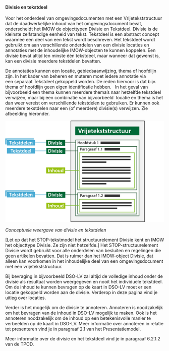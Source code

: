 #### Divisie en tekstdeel

Voor het onderdeel van omgevingsdocumenten met een Vrijetekststructuur dat de daadwerkelijke inhoud van het omgevingsdocument 
bevat, onderscheidt het IMOW de objecttypen Divisie en Tekstdeel. Divisie is de kleinste zelfstandige eenheid van tekst.
Tekstdeel is een abstract concept waarmee een deel van een tekst wordt beschreven. Het tekstdeel wordt gebruikt om aan verschillende 
onderdelen van een divisie locaties en annotaties met de inhoudelijke IMOW-objecten te kunnen koppelen. Een divisie bevat altijd 
ten minste één tekstdeel, maar wanneer dat gewenst is, kan een divisie meerdere tekstdelen bevatten.

De annotaties kunnen een locatie, gebiedsaanwijzing, thema of hoofdlijn zijn. In het kader van beheren en muteren moet iedere
annotatie via een separaat Tekstdeel gekoppeld worden. De reden hiervoor is dat bijv. thema of hoofdlijn geen eigen identificatie hebben.  
In het geval van bijvoorbeeld een thema kunnen meerdere thema’s naar hetzelfde tekstdeel verwijzen, maar bij een combinatie van bijvoorbeeld 
locatie en thema is het dan weer vereist om verschillende tekstdelen te gebruiken. Er kunnen ook meerdere tekstdelen naar een (of meerdere) 
divisie(s) verwijzen. Zie afbeelding hieronder.

![](media/3102DivisieTekstdelen.png)

*Conceptuele weergave van divisie en tekstdelen*

[Let op dat het STOP-tekstmodel het structuurelement Divisie kent en IMOW het objecttype Divisie. Ze zijn niet hetzelfde.] 
Het STOP-structuurelement Divisie wordt gebruikt voor alle onderdelen van besluiten en regelingen die geen artikelen bevatten. 
Dat is ruimer dan het IMOW-object Divisie, dat alleen kan voorkomen in het inhoudelijke deel van een omgevingsdocument met 
een vrijetekststructuur.

Bij bevraging in bijvoorbeeld DSO-LV zal altijd de volledige inhoud onder de divisie als resultaat worden weergegeven en nooit het
individuele tekstdeel. Om de inhoud te kunnen bevragen op de kaart in DSO-LV moet er een locatie gekoppeld worden aan de divisie. 
Verderop in deze pagina vind je uitleg over locaties.

Verder is het mogelijk om de divisie te annoteren. Annoteren is noodzakelijk om het bevragen van de inhoud in DSO-LV mogelijk te maken.
Ook is het annoteren noodzakelijk om de inhoud op een betekenisvolle manier te verbeelden op de kaart in DSO-LV. Meer informatie over 
annoteren in relatie tot presenteren vind je in paragraaf 2.1 van het Presentatiemodel.

Meer informatie over de divisie en het tekstdeel vind je in paragraaf
6.2.1.2 van de TPOD.
